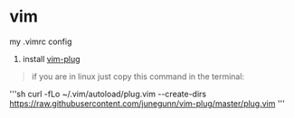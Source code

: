 # vim
my .vimrc config

1. install [vim-plug](https://github.com/junegunn/vim-plug)
>if you are in linux just copy this command in the terminal:

'''sh
curl -fLo ~/.vim/autoload/plug.vim --create-dirs \
  https://raw.githubusercontent.com/junegunn/vim-plug/master/plug.vim
'''
